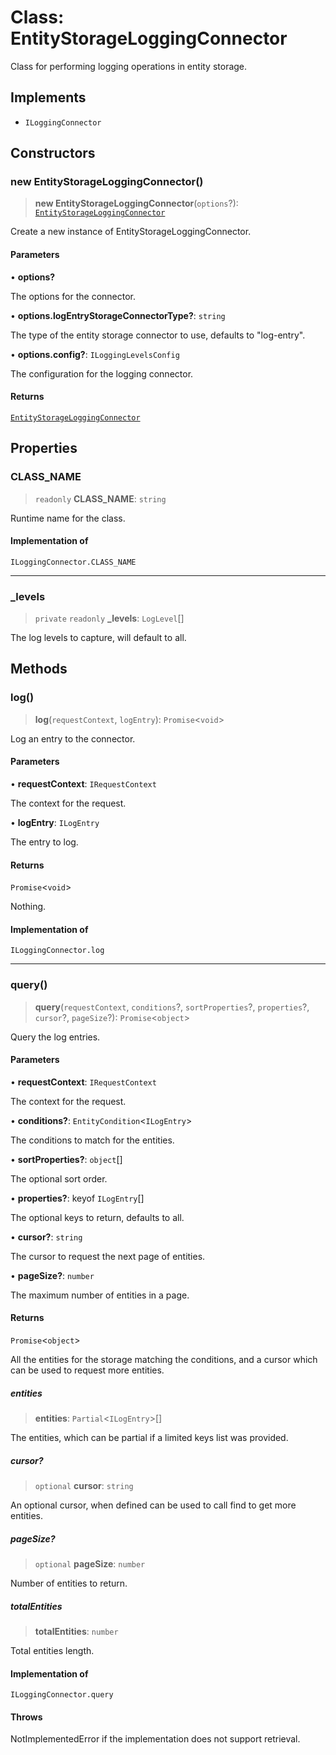 # Class: EntityStorageLoggingConnector

Class for performing logging operations in entity storage.

## Implements

- `ILoggingConnector`

## Constructors

### new EntityStorageLoggingConnector()

> **new EntityStorageLoggingConnector**(`options`?): [`EntityStorageLoggingConnector`](EntityStorageLoggingConnector.md)

Create a new instance of EntityStorageLoggingConnector.

#### Parameters

• **options?**

The options for the connector.

• **options.logEntryStorageConnectorType?**: `string`

The type of the entity storage connector to use, defaults to "log-entry".

• **options.config?**: `ILoggingLevelsConfig`

The configuration for the logging connector.

#### Returns

[`EntityStorageLoggingConnector`](EntityStorageLoggingConnector.md)

## Properties

### CLASS\_NAME

> `readonly` **CLASS\_NAME**: `string`

Runtime name for the class.

#### Implementation of

`ILoggingConnector.CLASS_NAME`

***

### \_levels

> `private` `readonly` **\_levels**: `LogLevel`[]

The log levels to capture, will default to all.

## Methods

### log()

> **log**(`requestContext`, `logEntry`): `Promise`\<`void`\>

Log an entry to the connector.

#### Parameters

• **requestContext**: `IRequestContext`

The context for the request.

• **logEntry**: `ILogEntry`

The entry to log.

#### Returns

`Promise`\<`void`\>

Nothing.

#### Implementation of

`ILoggingConnector.log`

***

### query()

> **query**(`requestContext`, `conditions`?, `sortProperties`?, `properties`?, `cursor`?, `pageSize`?): `Promise`\<`object`\>

Query the log entries.

#### Parameters

• **requestContext**: `IRequestContext`

The context for the request.

• **conditions?**: `EntityCondition`\<`ILogEntry`\>

The conditions to match for the entities.

• **sortProperties?**: `object`[]

The optional sort order.

• **properties?**: keyof `ILogEntry`[]

The optional keys to return, defaults to all.

• **cursor?**: `string`

The cursor to request the next page of entities.

• **pageSize?**: `number`

The maximum number of entities in a page.

#### Returns

`Promise`\<`object`\>

All the entities for the storage matching the conditions,
and a cursor which can be used to request more entities.

##### entities

> **entities**: `Partial`\<`ILogEntry`\>[]

The entities, which can be partial if a limited keys list was provided.

##### cursor?

> `optional` **cursor**: `string`

An optional cursor, when defined can be used to call find to get more entities.

##### pageSize?

> `optional` **pageSize**: `number`

Number of entities to return.

##### totalEntities

> **totalEntities**: `number`

Total entities length.

#### Implementation of

`ILoggingConnector.query`

#### Throws

NotImplementedError if the implementation does not support retrieval.
